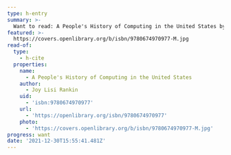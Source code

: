 ```yaml
---
type: h-entry
summary: >-
  Want to read: A People's History of Computing in the United States by Joy Lisi Rankin
featured: >-
  https://covers.openlibrary.org/b/isbn/9780674970977-M.jpg
read-of:
  type:
    - h-cite
  properties:
    name:
      - A People's History of Computing in the United States
    author:
      - Joy Lisi Rankin
    uid:
      - 'isbn:9780674970977'
    url:
      - 'https://openlibrary.org/isbn/9780674970977'
    photo:
      - 'https://covers.openlibrary.org/b/isbn/9780674970977-M.jpg'
progress: want
date: '2021-12-30T15:55:41.481Z'
---
```

